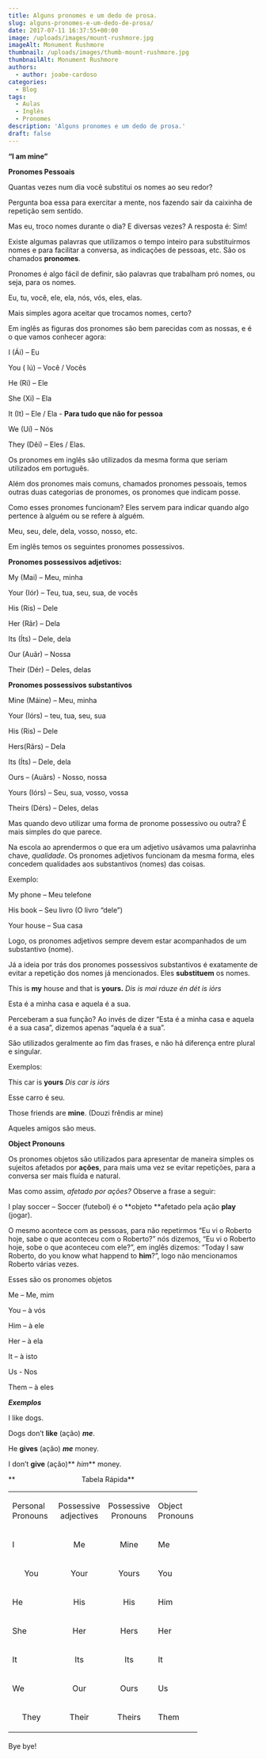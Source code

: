 ```yaml
---
title: Alguns pronomes e um dedo de prosa.
slug: alguns-pronomes-e-um-dedo-de-prosa/
date: 2017-07-11 16:37:55+00:00
image: /uploads/images/mount-rushmore.jpg
imageAlt: Monument Rushmore
thumbnail: /uploads/images/thumb-mount-rushmore.jpg
thumbnailAlt: Monument Rushmore
authors:
  - author: joabe-cardoso
categories:
  - Blog
tags:
  - Aulas
  - Inglês
  - Pronomes
description: 'Alguns pronomes e um dedo de prosa.'
draft: false
---
```


**“I am mine”**

**Pronomes Pessoais**

Quantas vezes num dia você substitui os nomes ao seu redor?

Pergunta boa essa para exercitar a mente, nos fazendo sair da caixinha de repetição sem sentido.

Mas eu, troco nomes durante o dia? E diversas vezes? A resposta é: Sim!

Existe algumas palavras que utilizamos o tempo inteiro para substituirmos nomes e para facilitar a conversa, as indicações de pessoas, etc. São os chamados **pronomes**.

Pronomes é algo fácil de definir, são palavras que trabalham pró nomes, ou seja, para os nomes.

Eu, tu, você, ele, ela, nós, vós, eles, elas.

Mais simples agora aceitar que trocamos nomes, certo?

Em inglês as figuras dos pronomes são bem parecidas com as nossas, e é o que vamos conhecer agora:

I (Ái) – Eu

You ( Iú) – Você / Vocês

He (Ri) – Ele

She (Xi) – Ela

It (It) – Ele / Ela - **Para tudo que não for pessoa**

We (Uí) – Nós

They (Dêi) – Eles / Elas.

Os pronomes em inglês são utilizados da mesma forma que seriam utilizados em português.

Além dos pronomes mais comuns, chamados pronomes pessoais, temos outras duas categorias de pronomes, os pronomes que indicam posse.

Como esses pronomes funcionam? Eles servem para indicar quando algo pertence à alguém ou se refere à alguém.

Meu, seu, dele, dela, vosso, nosso, etc.

Em inglês temos os seguintes pronomes possessivos.

**Pronomes possessivos adjetivos:**

My (Mai) – Meu, minha

Your (Iór) – Teu, tua, seu, sua, de vocês

His (Ris) – Dele

Her (Rãr) – Dela

Its (Íts) – Dele, dela

Our (Auãr) – Nossa

Their (Dér) – Deles, delas

**Pronomes possessivos substantivos**

Mine (Máine) – Meu, minha

Your (Iórs) – teu, tua, seu, sua

His (Ris) – Dele

Hers(Rãrs) – Dela

Its (Íts) – Dele, dela

Ours – (Auãrs) - Nosso, nossa

Yours (Iórs) – Seu, sua, vosso, vossa

Theirs (Dérs) – Deles, delas

Mas quando devo utilizar uma forma de pronome possessivo ou outra? É mais simples do que parece.

Na escola ao aprendermos o que era um adjetivo usávamos uma palavrinha chave, _qualidade_. Os pronomes adjetivos funcionam da mesma forma, eles concedem qualidades aos substantivos (nomes) das coisas.

Exemplo:

My phone – Meu telefone

His book – Seu livro (O livro “dele”)

Your house – Sua casa

Logo, os pronomes adjetivos sempre devem estar acompanhados de um substantivo (nome).

Já a ideia por trás dos pronomes possessivos substantivos é exatamente de evitar a repetição dos nomes já mencionados. Eles **substituem** os nomes.

This is **my** house and that is **yours.**
_Dis is mai ráuze én dét is iórs_

Esta é a minha casa e aquela é a sua.

Perceberam a sua função? Ao invés de dizer “Esta é a minha casa e aquela é a sua casa”, dizemos apenas “aquela é a sua”.

São utilizados geralmente ao fim das frases, e não há diferença entre plural e singular.

Exemplos:

This car is **yours**
_Dis car is iórs_

Esse carro é seu.

Those friends are **mine**. (Douzi frêndis ar mine)

Aqueles amigos são meus.

**Object Pronouns**

Os pronomes objetos são utilizados para apresentar de maneira simples os sujeitos afetados por **ações**, para mais uma vez se evitar repetições, para a conversa ser mais fluída e natural.

Mas como assim, _afetado por ações?_ Observe a frase a seguir:

I play soccer – Soccer (futebol) é o **objeto **afetado pela ação **play** (jogar).

O mesmo acontece com as pessoas, para não repetirmos “Eu vi o Roberto hoje, sabe o que aconteceu com o Roberto?” nós dizemos, “Eu vi o Roberto hoje, sobe o que aconteceu com ele?”, em inglês dizemos: “Today I saw Roberto, do you know what happend to **him**?”, logo não mencionamos Roberto várias vezes.

Esses são os pronomes objetos

Me – Me, mim

You – à vós

Him – à ele

Her – à ela

It – à isto

Us - Nos

Them – à eles

**_Exemplos_**

I like dogs.

Dogs don’t **like** (ação) _**me**_.

He **gives** (ação) **_me_** money.

I don’t **give** (ação)** _him_** money.

**                                  Tabela Rápida**

<table width="391" style="height: 489px;" >
<tbody >
<tr >

<td width="77" >

Personal Pronouns

</td>

<td width="79" style="text-align: center;" >Possessive adjectives
</td>

<td width="79" style="text-align: center;" >Possessive Pronouns
</td>

<td width="66" >

Object Pronouns

</td>
</tr>
<tr >

<td width="77" >

I

</td>

<td width="79" style="text-align: center;" >Me
</td>

<td width="79" style="text-align: center;" >Mine
</td>

<td width="66" >

Me

</td>
</tr>
<tr >

<td width="77" style="text-align: center;" >You
</td>

<td width="79" style="text-align: center;" >Your
</td>

<td width="79" style="text-align: center;" >Yours
</td>

<td width="66" >

You

</td>
</tr>
<tr >

<td width="77" >

He

</td>

<td width="79" style="text-align: center;" >His
</td>

<td width="79" style="text-align: center;" >His
</td>

<td width="66" >

Him

</td>
</tr>
<tr >

<td width="77" >

She

</td>

<td width="79" style="text-align: center;" >Her
</td>

<td width="79" style="text-align: center;" >Hers
</td>

<td width="66" >

Her

</td>
</tr>
<tr >

<td width="77" >

It

</td>

<td width="79" style="text-align: center;" >Its
</td>

<td width="79" style="text-align: center;" >Its
</td>

<td width="66" >

It

</td>
</tr>
<tr >

<td width="77" >

We

</td>

<td width="79" style="text-align: center;" >Our
</td>

<td width="79" style="text-align: center;" >Ours
</td>

<td width="66" >

Us

</td>
</tr>
<tr >

<td width="77" style="text-align: center;" >They
</td>

<td width="79" style="text-align: center;" >Their
</td>

<td width="79" style="text-align: center;" >Theirs
</td>

<td width="66" >

Them

</td>
</tr>
</tbody>
</table>
Bye bye!
